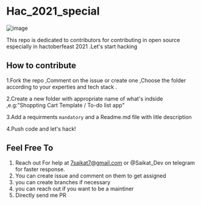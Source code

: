 # Hac_2021_special
 
![image](<https://images.prismic.io/www-static/72b9b3b9-59bd-4edc-b7e1-9e0931ed3e15_banner-3-highres.png?auto=compress,format>)

This repo is dedicated to contributors for contributing in open source especially in hactoberfeast 2021 .Let's start hacking 

## How to contribute

1.Fork the repo ,Comment on the issue or create one ,Choose the folder according to your experties and tech stack .

2.Create a new folder with appropriate name of what's indside ,e.g:"Shoppting Cart Template / To-do list app"

3.Add a requirments `mandatory` and a Readme.md file with litle description

4.Push code and let's hack!

## Feel Free To

1. Reach out For help at 7saikat7@gmail.com  or @Saikat_Dev on telegram for faster response.
2. You can create issue and comment on them to get assigned
3. you can create branches if necessary
4. you can reach out if you want to be a maintiner
5. Directly send me PR
